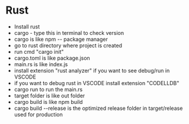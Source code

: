 # Rust

* Install rust
* cargo - type this in terminal to check version
* cargo is like npm -- package manager
* go to rust directory where project is created
* run cmd "cargo init"
* cargo.toml is like package.json
* main.rs is like index.js
* install extension "rust analyzer" if you want to see debug/run in VSCODE
* if you want to debug rust in VSCODE install extension "CODELLDB"
* cargo run to run the main.rs
* target folder is like out folder
* cargo build is like npm build
* cargo build --release is the optimized release folder in target/release used for production
